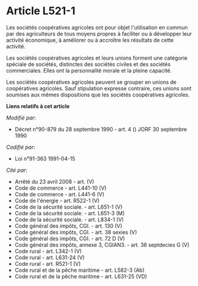 # Article L521-1

Les sociétés coopératives agricoles ont pour objet l'utilisation en commun par des agriculteurs de tous moyens propres à
faciliter ou à développer leur activité économique, à améliorer ou à accroître les résultats de cette activité.

Les sociétés coopératives agricoles et leurs unions forment une catégorie spéciale de sociétés, distinctes des sociétés
civiles et des sociétés commerciales. Elles ont la personnalité morale et la pleine capacité.

Les sociétés coopératives agricoles peuvent se grouper en unions de coopératives agricoles. Sauf stipulation expresse
contraire, ces unions sont soumises aux mêmes dispositions que les sociétés coopératives agricoles.

**Liens relatifs à cet article**

_Modifié par_:

  - Décret n°90-879 du 28 septembre 1990 - art. 4 () JORF 30 septembre 1990

_Codifié par_:

  - Loi n°91-363 1991-04-15

_Cité par_:

  - Arrêté du 23 avril 2008 - art. (V)
  - Code de commerce - art. L441-10 (V)
  - Code de commerce - art. L441-6 (V)
  - Code de l'énergie - art. R522-1 (V)
  - Code de la sécurité sociale. - art. L651-1 (V)
  - Code de la sécurité sociale. - art. L651-3 (M)
  - Code de la sécurité sociale. - art. L834-1 (V)
  - Code général des impôts, CGI. - art. 130 (V)
  - Code général des impôts, CGI. - art. 38 sexies (V)
  - Code général des impôts, CGI. - art. 72 D (V)
  - Code général des impôts, annexe 3, CGIAN3. - art. 38 septdecies G (V)
  - Code rural - art. L342-1 (V)
  - Code rural - art. L631-24 (V)
  - Code rural - art. R521-1 (V)
  - Code rural et de la pêche maritime - art. L582-3 (Ab)
  - Code rural et de la pêche maritime - art. L631-25 (VD)
